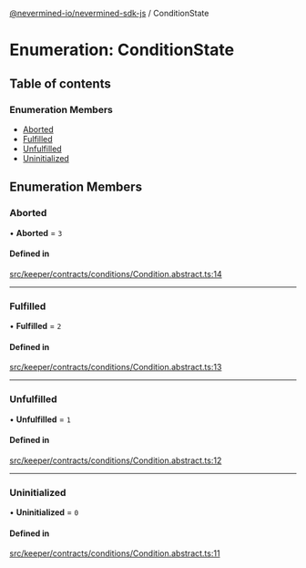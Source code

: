 [@nevermined-io/nevermined-sdk-js](../code-reference.md) / ConditionState

# Enumeration: ConditionState

## Table of contents

### Enumeration Members

- [Aborted](ConditionState.md#aborted)
- [Fulfilled](ConditionState.md#fulfilled)
- [Unfulfilled](ConditionState.md#unfulfilled)
- [Uninitialized](ConditionState.md#uninitialized)

## Enumeration Members

### Aborted

• **Aborted** = ``3``

#### Defined in

[src/keeper/contracts/conditions/Condition.abstract.ts:14](https://github.com/nevermined-io/sdk-js/blob/55f88d2/src/keeper/contracts/conditions/Condition.abstract.ts#L14)

___

### Fulfilled

• **Fulfilled** = ``2``

#### Defined in

[src/keeper/contracts/conditions/Condition.abstract.ts:13](https://github.com/nevermined-io/sdk-js/blob/55f88d2/src/keeper/contracts/conditions/Condition.abstract.ts#L13)

___

### Unfulfilled

• **Unfulfilled** = ``1``

#### Defined in

[src/keeper/contracts/conditions/Condition.abstract.ts:12](https://github.com/nevermined-io/sdk-js/blob/55f88d2/src/keeper/contracts/conditions/Condition.abstract.ts#L12)

___

### Uninitialized

• **Uninitialized** = ``0``

#### Defined in

[src/keeper/contracts/conditions/Condition.abstract.ts:11](https://github.com/nevermined-io/sdk-js/blob/55f88d2/src/keeper/contracts/conditions/Condition.abstract.ts#L11)
